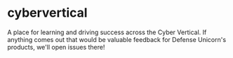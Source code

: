 # cybervertical
A place for learning and driving success across the Cyber Vertical. If anything comes out that would be valuable feedback for Defense Unicorn's products, we'll open issues there!
